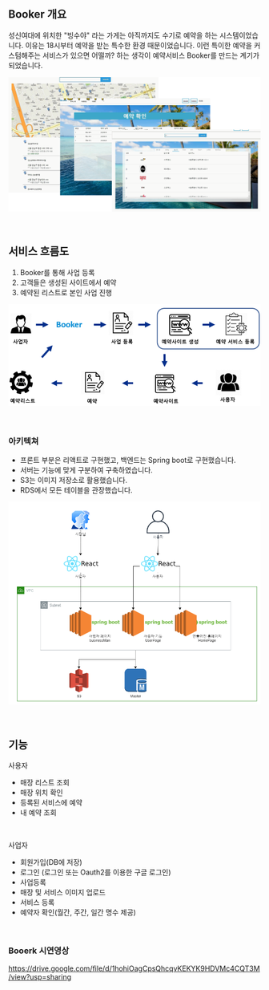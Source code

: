 ## Booker 개요

성신여대에 위치한 "빙수야" 라는 가게는 아직까지도 수기로 예약을 하는 시스템이었습니다. 이유는 18시부터 예약을 받는 특수한 환경 때문이었습니다. 이런 특이한 예약을 커스텀해주는 서비스가 있으면 어떨까? 하는 생각이 예약서비스 Booker를 만드는 계기가 되었습니다.

![image-20210101050803291](README.assets/image-20210101050803291.png)

<br/>

## 서비스 흐름도

1. Booker를 통해 사업 등록
2. 고객들은 생성된 사이트에서 예약
3. 예약된 리스트로 본인 사업 진행

![image-20210101052308561](README.assets/image-20210101052308561.png)

<br/>

### 아키텍쳐

- 프론트 부분은 리액트로 구현했고, 백엔드는 Spring boot로 구현했습니다. 
- 서버는 기능에 맞게 구분하여 구축하였습니다.
- S3는 이미지 저장소로 활용했습니다.
- RDS에서 모든 테이블을 관장했습니다.

![image-20210107044522546](README.assets/image-20210107044522546.png)

<br/>

## 기능

사용자

- 매장 리스트 조회
- 매장 위치 확인
- 등록된 서비스에 예약
- 내 예약 조회

<br/>

사업자

- 회원가입(DB에 저장)
- 로그인 (로그인 또는 Oauth2를 이용한 구글 로그인)
- 사업등록
- 매장 및 서비스 이미지 업로드
- 서비스 등록
- 예약자 확인(월간, 주간, 일간 명수 제공)

<br/>

### Booerk 시연영상

https://drive.google.com/file/d/1hohiOagCpsQhcqvKEKYK9HDVMc4CQT3M/view?usp=sharing